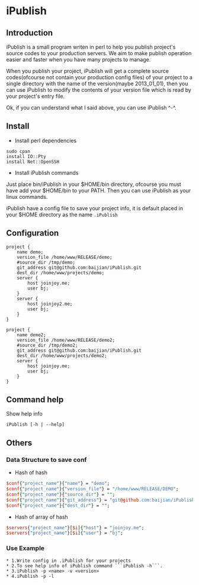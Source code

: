 iPublish
============

## Introduction
iPublish is a small program writen in perl to help you
publish project's source codes to your production servers. 
We aim to make publish operation easier and faster when you have 
many projects to manage.

When you publish your project, iPublish will get a complete 
source codes(ofcourse not contain your production config files) 
of your project to a single directory with the name of the version(maybe 2013_01_01),
then you can use iPublish to modify the contents of your version file 
which is read by your project's entry file.

Ok, if you can understand  what I said above, you can use iPublish ^-^.

## Install

* Install perl dependencies
```text
sudo cpan 
install IO::Pty
install Net::OpenSSH
```

* Install iPublish commands

Just place bin/iPublish in your $HOME/bin directory, ofcourse you must 
have add your $HOME/bin to your PATH. Then you can use iPublish as your linux commands.

iPublish have a config file to save your project info, it is default placed 
in your $HOME directory as the name ```.iPublish```

## Configuration

```text
project {
    name demo;
    version_file /home/www/RELEASE/demo;
    #source_dir /tmp/demo;
    git_address git@github.com:baijian/iPublish.git
    dest_dir /home/www/projects/demo;
    server {
        host joinjoy.me;
        user bj;
    }
    server {
        host joinjoy2.me;
        user bj;
    }
}

project {
    name demo2;
    version_file /home/www/RELEASE/demo2;
    #source_dir /tmp/demo2;
    git_address git@github.com:baijian/iPublish.git
    dest_dir /home/www/projects/demo2;
    server {
        host joinjoy.me;
        user bj;
    }
}
```

## Command help

Show help info 

```text
iPublish [-h | --help]
```

## Others

### Data Structure to save conf

* Hash of hash
```perl
$conf{"project_name"}{"name"} = "demo";
$conf{"project_name"}{"version_file"} = "/home/www/RELEASE/DEMO";
$conf{"project_name"}{"source_dir"} = "";
$conf{"project_name"}{"git_address"} = "git@github.com:baijian/iPublish.git";
$conf{"project_name"}{"dest_dir"} = "";
```

* Hash of array of hash
```perl
$servers{"project_name"}[$i]{"host"} = "joinjoy.me";
$servers{"project_name"}[$i]{"user"} = "bj";
```

### Use Example
```
* 1.Write config in .iPublish for your projects
* 2.To see help info of iPublish command ```iPublish -h```.
* 3.iPublish -p <name> -v <version> 
* 4.iPublish -p -l
```


